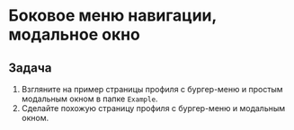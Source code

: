 # Боковое меню навигации, модальное окно

## Задача

1. Взгляните на пример страницы профиля с бургер-меню и простым модальным окном в папке `Example`.
2. Сделайте похожую страницу профиля с бургер-меню и модальным окном.
